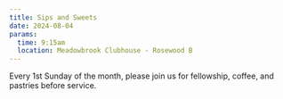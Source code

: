 ```yaml
---
title: Sips and Sweets
date: 2024-08-04
params:
  time: 9:15am
  location: Meadowbrook Clubhouse - Rosewood B
---
```

Every 1st Sunday of the month, please join us for fellowship, coffee, and pastries before service.

<!--more-->
